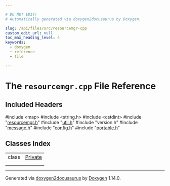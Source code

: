 ```yaml
---

# DO NOT EDIT!
# Automatically generated via doxygen2docusaurus by Doxygen.

slug: /api/files/src/resourcemgr-cpp
custom_edit_url: null
toc_max_heading_level: 4
keywords:
  - doxygen
  - reference
  - file

---
```


<div class="doxyPage">

# The `resourcemgr.cpp` File Reference



## Included Headers

<div class="doxyIncludesList">#include &lt;map&gt;
#include &lt;string.h&gt;
#include &lt;cstdint&gt;
#include "<a href="/web-doxygen/docs/api/files/src/resourcemgr-h">resourcemgr.h</a>"
#include "<a href="/web-doxygen/docs/api/files/src/util-h">util.h</a>"
#include "version.h"
#include "<a href="/web-doxygen/docs/api/files/src/message-h">message.h</a>"
#include "<a href="/web-doxygen/docs/api/files/src/config-h">config.h</a>"
#include "<a href="/web-doxygen/docs/api/files/src/portable-h">portable.h</a>"
</div>

## Classes Index

<table class="doxyMembersIndex">

<tr class="doxyMemberIndexItem">
<td class="doxyMemberIndexItemType" align="left" valign="top">class</td>
<td class="doxyMemberIndexItemName" align="left" valign="top"><a href="/web-doxygen/docs/api/classes/resourcemgr/private">Private</a></td>
</tr>
<tr class="doxyMemberIndexDescription">
<td class="doxyMemberIndexDescriptionLeft"></td>
<td class="doxyMemberIndexDescriptionRight">
</td>
</tr>
<tr class="doxyMemberIndexSeparator">
<td class="doxyMemberIndexSeparator" colspan="2"></td>
</tr>

</table>


<hr/>

<p class="doxyGeneratedBy">Generated via <a href="https://github.com/xpack/doxygen2docusaurus">doxygen2docusaurus</a> by <a href="https://www.doxygen.nl">Doxygen</a> 1.14.0.</p>

</div>
